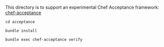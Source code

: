 This directory is to support an experimental Chef Acceptance framework: [chef-acceptance](https://github.com/chef/chef-acceptance)

```
cd acceptance

bundle install

bundle exec chef-acceptance verify
```
